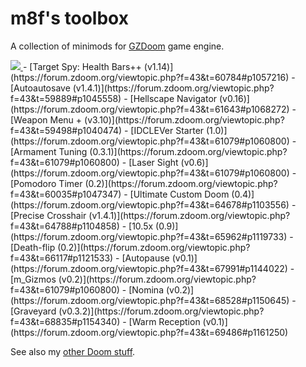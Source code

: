 # m8f's toolbox

A collection of minimods for [GZDoom](https://zdoom.org/index) game engine.

<a href="https://forum.zdoom.org/viewtopic.php?f=4&t=60112#p1048497">
<img src="https://mmaulwurff.github.io/zdoom-top-labels/pngs/m8f%E2%80%99s_toolbox.png">
</a>
- [Target Spy: Health Bars++ (v1.14)](https://forum.zdoom.org/viewtopic.php?f=43&t=60784#p1057216)
- [Autoautosave (v1.4.1)](https://forum.zdoom.org/viewtopic.php?f=43&t=59889#p1045558)
- [Hellscape Navigator (v0.16)](https://forum.zdoom.org/viewtopic.php?f=43&t=61643#p1068272)
- [Weapon Menu + (v3.10)](https://forum.zdoom.org/viewtopic.php?f=43&t=59498#p1040474)
- [IDCLEVer Starter (1.0)](https://forum.zdoom.org/viewtopic.php?f=43&t=61079#p1060800)
- [Armament Tuning (0.3.1)](https://forum.zdoom.org/viewtopic.php?f=43&t=61079#p1060800)
- [Laser Sight (v0.6)](https://forum.zdoom.org/viewtopic.php?f=43&t=61079#p1060800)
- [Pomodoro Timer (0.2)](https://forum.zdoom.org/viewtopic.php?f=43&t=60035#p1047347)
- [Ultimate Custom Doom (0.4)](https://forum.zdoom.org/viewtopic.php?f=43&t=64678#p1103556)
- [Precise Crosshair (v1.4.1)](https://forum.zdoom.org/viewtopic.php?f=43&t=64788#p1104858)
- [10.5x (0.9)](https://forum.zdoom.org/viewtopic.php?f=43&t=65962#p1119733)
- [Death-flip (0.2)](https://forum.zdoom.org/viewtopic.php?f=43&t=66117#p1121533)
- [Autopause (v0.1)](https://forum.zdoom.org/viewtopic.php?f=43&t=67991#p1144022)
- [m_Gizmos (v0.2)](https://forum.zdoom.org/viewtopic.php?f=43&t=61079#p1060800)
- [Nomina (v0.2)](https://forum.zdoom.org/viewtopic.php?f=43&t=68528#p1150645)
- [Graveyard (v0.3.2)](https://forum.zdoom.org/viewtopic.php?f=43&t=68835#p1154340)
- [Warm Reception (v0.1)](https://forum.zdoom.org/viewtopic.php?f=43&t=69486#p1161250)

See also my [other Doom stuff](https://mmaulwurff.github.io/pages/stuff).
